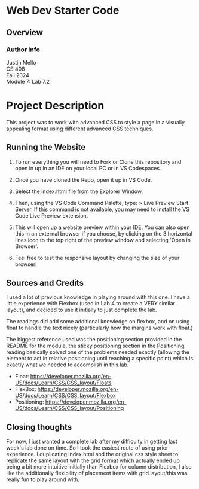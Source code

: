# Web Dev Starter Code

## Overview

### Author Info
Justin Mello  
CS 408  
Fall 2024  
Module 7: Lab 7.2  

# Project Description

This project was to work with advanced CSS to style a page in a visually appealing format using different advanced CSS techniques.

## Running the Website

1. To run everything you will need to Fork or Clone this repository and open in up in an IDE on your local PC or in VS Codespaces.

2. Once you have cloned the Repo, open it up in VS Code.

3. Select the index.html file from the Explorer Window.

4. Then, using the VS Code Command Palette, type: > Live Preview Start Server. If this command is not available, you may need to install the VS Code Live Preview extension.

5. This will open up a website preview within your IDE. You can also open this in an external browser if you choose, by clicking on the 3 horizontal lines icon to the top right of the preview window and selecting 'Open in Browser'.

6. Feel free to test the responsive layout by changing the size of your browser!


## Sources and Credits
I used a lot of previous knowledge in playing around with this one. I have a little experience with Flexbox (used in Lab 4 to create a VERY similar layout), and decided to use it initially to just complete the lab. 

The readings did add some additional knowledge on flexbox, and on using float to handle the text nicely (particularly how the margins work with float.)

The biggest reference used was the positioning section provided in the README for the module, the sticky positioning section in the Positioning reading basically solved one of the problems needed exactly (allowing the element to act in relative positioning until reaching a specific point) which is exactly what we needed to accomplish in this lab.

- Float: https://developer.mozilla.org/en-US/docs/Learn/CSS/CSS_layout/Floats
- FlexBox: https://developer.mozilla.org/en-US/docs/Learn/CSS/CSS_layout/Flexbox
- Positioning: https://developer.mozilla.org/en-US/docs/Learn/CSS/CSS_layout/Positioning


## Closing thoughts
For now, I just wanted a complete lab after my difficulty in getting last week's lab done on time. So I took the easiest route of using prior experience. I duplicating index.html and the original css style sheet to replicate the same layout with the grid format which actually ended up being a bit more intuitive initially than Flexbox for column distribution, I also like the additionally flexibility of placement items with grid layout/this was really fun to play around with.